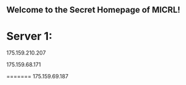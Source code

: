 ## Welcome to the Secret Homepage of MICRL!
# Server 1:
175.159.210.207



175.159.68.171






=======
175.159.69.187





